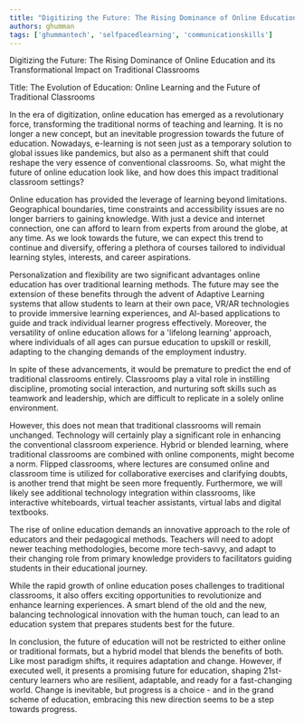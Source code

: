 ```yaml
---
title: "Digitizing the Future: The Rising Dominance of Online Education and its Transformational Impact on Traditional Classrooms"  # Wrap the title in double quotes
authors: ghumman
tags: ['ghummantech', 'selfpacedlearning', 'communicationskills']
---
```


Digitizing the Future: The Rising Dominance of Online Education and its Transformational Impact on Traditional Classrooms
<!-- truncate -->

Title: The Evolution of Education: Online Learning and the Future of Traditional Classrooms 

In the era of digitization, online education has emerged as a revolutionary force, transforming the traditional norms of teaching and learning. It is no longer a new concept, but an inevitable progression towards the future of education. Nowadays, e-learning is not seen just as a temporary solution to global issues like pandemics, but also as a permanent shift that could reshape the very essence of conventional classrooms. So, what might the future of online education look like, and how does this impact traditional classroom settings?

Online education has provided the leverage of learning beyond limitations. Geographical boundaries, time constraints and accessibility issues are no longer barriers to gaining knowledge. With just a device and internet connection, one can afford to learn from experts from around the globe, at any time. As we look towards the future, we can expect this trend to continue and diversify, offering a plethora of courses tailored to individual learning styles, interests, and career aspirations.

Personalization and flexibility are two significant advantages online education has over traditional learning methods. The future may see the extension of these benefits through the advent of Adaptive Learning systems that allow students to learn at their own pace, VR/AR technologies to provide immersive learning experiences, and AI-based applications to guide and track individual learner progress effectively. Moreover, the versatility of online education allows for a 'lifelong learning' approach, where individuals of all ages can pursue education to upskill or reskill, adapting to the changing demands of the employment industry.

In spite of these advancements, it would be premature to predict the end of traditional classrooms entirely. Classrooms play a vital role in instilling discipline, promoting social interaction, and nurturing soft skills such as teamwork and leadership, which are difficult to replicate in a solely online environment.

However, this does not mean that traditional classrooms will remain unchanged. Technology will certainly play a significant role in enhancing the conventional classroom experience. Hybrid or blended learning, where traditional classrooms are combined with online components, might become a norm. Flipped classrooms, where lectures are consumed online and classroom time is utilized for collaborative exercises and clarifying doubts, is another trend that might be seen more frequently. Furthermore, we will likely see additional technology integration within classrooms, like interactive whiteboards, virtual teacher assistants, virtual labs and digital textbooks.

The rise of online education demands an innovative approach to the role of educators and their pedagogical methods. Teachers will need to adopt newer teaching methodologies, become more tech-savvy, and adapt to their changing role from primary knowledge providers to facilitators guiding students in their educational journey.

While the rapid growth of online education poses challenges to traditional classrooms, it also offers exciting opportunities to revolutionize and enhance learning experiences. A smart blend of the old and the new, balancing technological innovation with the human touch, can lead to an education system that prepares students best for the future.

In conclusion, the future of education will not be restricted to either online or traditional formats, but a hybrid model that blends the benefits of both. Like most paradigm shifts, it requires adaptation and change. However, if executed well, it presents a promising future for education, shaping 21st-century learners who are resilient, adaptable, and ready for a fast-changing world. Change is inevitable, but progress is a choice - and in the grand scheme of education, embracing this new direction seems to be a step towards progress.
